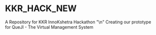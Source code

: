 # KKR_HACK_NEW
A Repository for KKR InnoKshetra Hackathon "\n"
Creating our prototype for QueJI - The Virtual Management System
